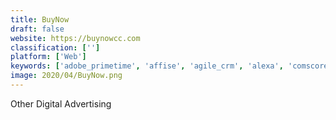 ```yaml
---
title: BuyNow
draft: false 
website: https://buynowcc.com
classification: ['']
platform: ['Web']
keywords: ['adobe_primetime', 'affise', 'agile_crm', 'alexa', 'comscore', 'contact_apps', 'demandtools', 'freedcamp', 'freshsales_crm', 'marketing_optimizer', 'mediawide', 'optmyzr', 'pixalate', 'post_affiliate_pro', 'quantcast', 'sendinblue', 'signifyd', 'visionflow', 'xenmobile']
image: 2020/04/BuyNow.png
---
```

Other Digital Advertising